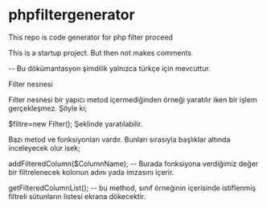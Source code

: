 # phpfiltergenerator
This repo is code generator for php filter proceed 


This is a startup project. But then not makes comments

-- Bu dökümantasyon şimdilik yalnızca türkçe için mevcuttur.

Filter nesnesi


Filter nesnesi bir yapıcı metod içermediğinden örneği yaratılır iken bir işlem gerçekleşmez.
Şöyle ki;

$filtre=new Filter(); Şeklinde yaratılabilir.

Bazı metod ve fonksiyonları vardır. Bunları sırasıyla başlıklar altında inceleyecek olur isek;

addFilteredColumn($ColumnName);
-- Burada fonksiyona verdiğimiz değer bir filtrelenecek kolonun adını yada imzasını içerir.

getFilteredColumnList();
-- bu method, sınıf örneğinin içerisinde istiflenmiş filtreli sütunların listesi ekrana dökecektir.











